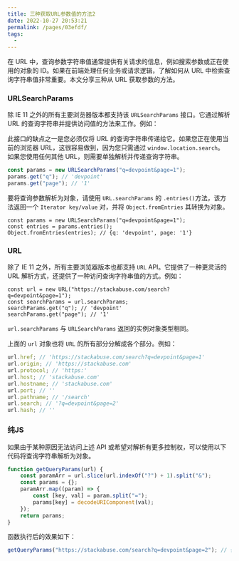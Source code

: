 ```yaml
---
title: 三种获取URL参数值的方法2
date: 2022-10-27 20:53:21
permalink: /pages/03efdf/
tags: 
  - 
---
```



在 URL 中，查询参数字符串值通常提供有关请求的信息，例如搜索参数或正在使用的对象的 ID。如果在前端处理任何业务或请求逻辑，了解如何从 URL 中检索查询字符串值非常重要。本文分享三种从 URL 获取参数的方法。

### URLSearchParams

除 IE 11 之外的所有主要浏览器版本都支持该 `URLSearchParams` 接口。它通过解析 URL 的查询字符串并提供访问值的方法来工作。例如：

此接口的缺点之一是您必须仅将 URL 的查询字符串传递给它。如果您正在使用当前的浏览器 URL，这很容易做到，因为您只需通过 `window.location.search`。 如果您使用任何其他 URL，则需要单独解析并传递查询字符串。

```js
const params = new URLSearchParams("q=devpoint&page=1");
params.get("q"); // 'devpoint'
params.get("page"); // '1'
```

要将查询参数解析为对象，请使用 `URL.searchParams` 的 `.entries()`方法，该方法返回一个 `Iterator key/value` 对，并将 `Object.fromEntries` 其转换为对象。

```JS
const params = new URLSearchParams("q=devpoint&page=1");
const entries = params.entries();
Object.fromEntries(entries); // {q: 'devpoint', page: '1'}
```

### URL

除了 IE 11 之外，所有主要浏览器版本也都支持 `URL` API。它提供了一种更灵活的 URL 解析方式，还提供了一种访问查询字符串值的方式。例如：

```JS
const url = new URL("https://stackabuse.com/search?q=devpoint&page=1");
const searchParams = url.searchParams;
searchParams.get("q"); // 'devpoint'
searchParams.get("page"); // '1'
```

`url.searchParams` 与 `URLSearchParams` 返回的实例对象类型相同。

上面的 `url` 对象也将 `URL` 的所有部分分解成各个部分。例如：

```js
url.href; // 'https://stackabuse.com/search?q=devpoint&page=1'
url.origin; // 'https://stackabuse.com'
url.protocol; // 'https:'
url.host; // 'stackabuse.com'
url.hostname; // 'stackabuse.com'
url.port; // ''
url.pathname; // '/search'
url.search; // '?q=devpoint&page=2'
url.hash; // ''
```

### 纯JS

如果由于某种原因无法访问上述 API 或希望对解析有更多控制权，可以使用以下代码将查询字符串解析为对象。

```js
function getQueryParams(url) {
    const paramArr = url.slice(url.indexOf("?") + 1).split("&");
    const params = {};
    paramArr.map((param) => {
        const [key, val] = param.split("=");
        params[key] = decodeURIComponent(val);
    });
    return params;
}
```

函数执行后的效果如下：

```js
getQueryParams("https://stackabuse.com/search?q=devpoint&page=2"); // { q: 'devpoint', page: '2' }
```

